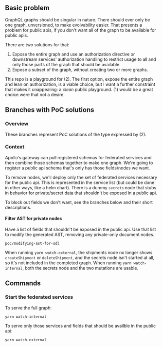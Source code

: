## Basic problem
GraphQL graphs should be singular in nature. There should ever only be one graph, unversioned, to make evolvability easier. That presents a problem for public apis, if you don't want all of the graph to be available for public apis.

There are two solutions for that:

1) Expose the entire graph and use an authorization directive or downstream services' authorization handling to restrict usage to all and only those parts of the graph that should be available.
2) Expose a subset of the graph, without creating two or more graphs.

This repo is a playground for (2). The first option, expose the entire graph and lean on authorization, is a viable choice, but I want a further constraint that makes it unappealing: a _clean_ public playground. (1) would be a great choice were that not a desire.

## Branches with PoC solutions
### Overview
These branches represent PoC solutions of the type expressed by (2).

### Context
Apollo's gateway can pull registered schemas for federated services and then combine those schemas together to make one graph. We're going to register a public api schema that's only has those fields/nodes we want.

To remove nodes, we'll  deploy only the set of federated services necessary for the public api. This is represented in the service list (but could be done in other ways, like a helm chart). There is a dummy `secrets` node that stubs in behavior for private/secret data that shouldn't be exposed in a public api.

To block out fields we don't want, see the branches below and their short descriptions.

#### Filter AST for private nodes
Have a list of fields that shouldn't be exposed in the public api. Use that list to modify the generated AST, removing any private-only document nodes.

`poc/modifying-ast-for-sdl`

When running `yarn watch-external`, the shipments node no longer shows `createShipment` or `deleteShipment`, and the secrets node isn't started at all, so it's not included in the completed graph. When running `yarn watch-internal`, both the secrets node and the two mutations are usable.


## Commands
### Start the federated services
To serve the full graph:
```
yarn watch-internal
```

To serve only those services and fields that should be availble in the public api:
```
yarn watch-external
```

